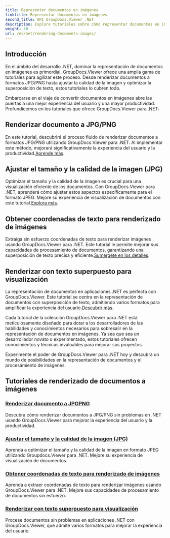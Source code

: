 ```yaml
---
title: Representar documentos en imágenes
linktitle: Representar documentos en imágenes
second_title: API GroupDocs.Viewer .NET
description: Explore tutoriales sobre cómo representar documentos en imágenes usando GroupDocs.Viewer para .NET. Optimice la calidad de la imagen, extraiga coordenadas de texto y mejore la experiencia del usuario.
weight: 30
url: /es/net/rendering-documents-images/
---
```

## Introducción

En el ámbito del desarrollo .NET, dominar la representación de documentos en imágenes es primordial. GroupDocs.Viewer ofrece una amplia gama de tutoriales para agilizar este proceso. Desde renderizar documentos a formatos JPG/PNG hasta ajustar la calidad de la imagen y optimizar la superposición de texto, estos tutoriales lo cubren todo.

Embarcarse en el viaje de convertir documentos en imágenes abre las puertas a una mejor experiencia del usuario y una mayor productividad. Profundicemos en los tutoriales que ofrece GroupDocs.Viewer para .NET:

## Renderizar documento a JPG/PNG
 En este tutorial, descubrirá el proceso fluido de renderizar documentos a formatos JPG/PNG utilizando GroupDocs.Viewer para .NET. Al implementar este método, mejorará significativamente la experiencia del usuario y la productividad.[Aprende más](./render-jpg-png/).

## Ajustar el tamaño y la calidad de la imagen (JPG)
 Optimizar el tamaño y la calidad de la imagen es crucial para una visualización eficiente de los documentos. Con GroupDocs.Viewer para .NET, aprenderá cómo ajustar estos aspectos específicamente para el formato JPEG. Mejore su experiencia de visualización de documentos con este tutorial.[Explora más](./adjust-image-size-and-quality-jpg/).

## Obtener coordenadas de texto para renderizado de imágenes
Extraiga sin esfuerzo coordenadas de texto para renderizar imágenes usando GroupDocs.Viewer para .NET. Este tutorial le permite mejorar sus capacidades de procesamiento de documentos, garantizando una superposición de texto precisa y eficiente.[Sumérgete en los detalles](./get-text-coordinates-image/).

## Renderizar con texto superpuesto para visualización
 La representación de documentos en aplicaciones .NET es perfecta con GroupDocs.Viewer. Este tutorial se centra en la representación de documentos con superposición de texto, admitiendo varios formatos para amplificar la experiencia del usuario.[Descubrir más](./render-with-text-overlay/).

Cada tutorial de la colección GroupDocs.Viewer para .NET está meticulosamente diseñado para dotar a los desarrolladores de las habilidades y conocimientos necesarios para sobresalir en la representación de documentos en imágenes. Ya sea que sea un desarrollador novato o experimentado, estos tutoriales ofrecen conocimientos y técnicas invaluables para mejorar sus proyectos.

Experimente el poder de GroupDocs.Viewer para .NET hoy y descubra un mundo de posibilidades en la representación de documentos y el procesamiento de imágenes.

## Tutoriales de renderizado de documentos a imágenes
### [Renderizar documento a JPGPNG](./render-jpg-png/)
Descubra cómo renderizar documentos a JPG/PNG sin problemas en .NET usando GroupDocs.Viewer para mejorar la experiencia del usuario y la productividad.
### [Ajustar el tamaño y la calidad de la imagen (JPG)](./adjust-image-size-and-quality-jpg/)
Aprenda a optimizar el tamaño y la calidad de la imagen en formato JPEG utilizando Groupdocs.Viewer para .NET. Mejore su experiencia de visualización de documentos.
### [Obtener coordenadas de texto para renderizado de imágenes](./get-text-coordinates-image/)
Aprenda a extraer coordenadas de texto para renderizar imágenes usando GroupDocs.Viewer para .NET. Mejore sus capacidades de procesamiento de documentos sin esfuerzo.
### [Renderizar con texto superpuesto para visualización](./render-with-text-overlay/)
Procese documentos sin problemas en aplicaciones .NET con GroupDocs.Viewer, que admite varios formatos para mejorar la experiencia del usuario.